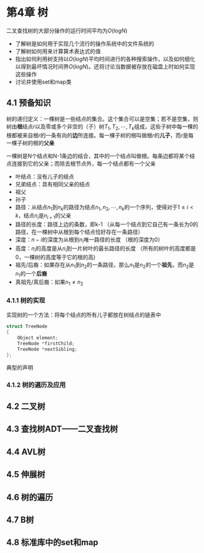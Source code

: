 # 第4章 树

二叉查找树的大部分操作的运行时间平均为$O(logN)$

- 了解树是如何用于实现几个流行的操作系统中的文件系统的
- 了解树如何用来计算算术表达式的值
- 指出如何利用树支持以$O(logN)$平均时间进行的各种搜索操作，以及如何细化以得到最坏情况时间界$O(logN)$。还将讨论当数据被存放在磁盘上时如何实现这些操作
- 讨论并使用set和map类

## 4.1 预备知识

树的递归定义：一棵树是一些结点的集合。这个集合可以是空集；若不是空集，则树由**根**结点$r$以及零或多个非空的（子）树$T_1,T_2,\cdots,T_k$组成，这些子树中每一棵的根都被来自根$r$的一条有向的**边**所连接。每一棵子树的根叫做根$r$的**儿子**，而$r$是每一棵子树的根的**父亲**

一棵树是N个结点和N-1条边的结合，其中的一个结点叫做根。每条边都将某个结点连接到它的父亲；而除去根节点外，每一个结点都有一个父亲

- 叶结点：没有儿子的结点
- 兄弟结点：具有相同父亲的结点
- 祖父
- 孙子
- 路径：从结点$n_1$到$n_k$的路径为结点$n_1,n_2,\cdots,n_k$的一个序列，使得对于$1\leq i<k$，结点$n_i$是$n_{i+1}$的父亲
- 路径的长度：路径上边的条数，即k-1 （从每一个结点到它自己有一条长为0的路径，在一棵树中从根到每个结点恰好存在一条路径）
- 深度：$n-i$的深度为从根到$n_i$唯一路径的长度 （根的深度为0）
- 高度：$n_i$的高度是从$n_i$到一片树叶的最长路径的长度 （所有的树叶的高度都是0，一棵树的高度等于它的根的高)
- 祖先/后裔：如果存在从$n_1$到$n_2$的一条路径，那么$n_1$是$n_2$的一个**祖先**，而$n_2$是$n_1$的一个**后裔**
- 真祖先/真后裔：如果$n_1\neq n_2$

### 4.1.1 树的实现

实现树的一个方法：将每个结点的所有儿子都放在树结点的链表中

```c++
struct TreeNode
{
	Object element;
	TreeNode *firstChild;
	TreeNode *nextSibling;
};
```

典型的声明

### 4.1.2 树的遍历及应用

## 4.2 二叉树

## 4.3 查找树ADT——二叉查找树

## 4.4 AVL树

## 4.5 伸展树

## 4.6 树的遍历

## 4.7 B树

## 4.8 标准库中的set和map